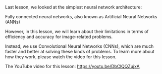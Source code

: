 Last lesson, we looked at the simplest neural network architecture: 

Fully connected neural networks, also known as Artificial Neural Networks (ANNs)

However, in this lesson, we will learn about their limitations in terms of efficiency and accuracy for image-related problems.

Instead, we use Convolutional Neural Networks (CNNs), which are much faster and better at solving these kinds of problems. To learn more about how they work, please watch the video for this lesson.

The YouTube video for this lesson: https://youtu.be/DbClQQZujxA